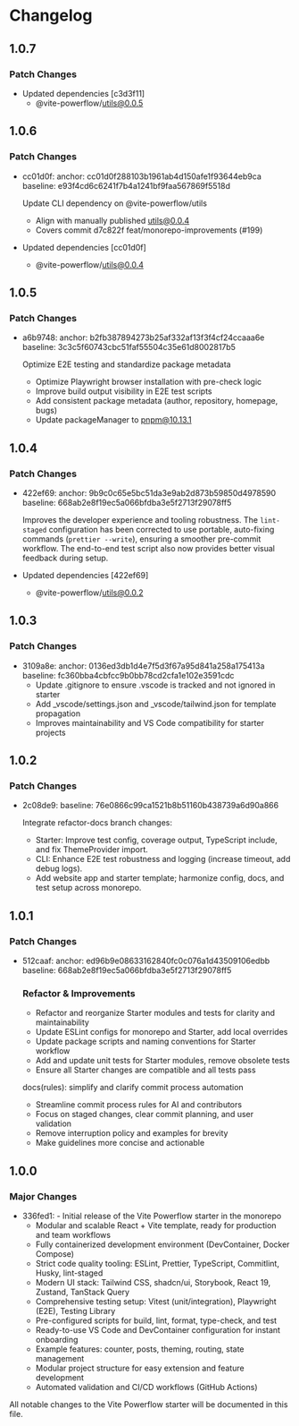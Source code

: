 # Changelog

## 1.0.7

### Patch Changes

- Updated dependencies [c3d3f11]
  - @vite-powerflow/utils@0.0.5

## 1.0.6

### Patch Changes

- cc01d0f: anchor: cc01d0f288103b1961ab4d150afe1f93644eb9ca
  baseline: e93f4cd6c6241f7b4a1241bf9faa567869f5518d

  Update CLI dependency on @vite-powerflow/utils
  - Align with manually published utils@0.0.4
  - Covers commit d7c822f feat/monorepo-improvements (#199)

- Updated dependencies [cc01d0f]
  - @vite-powerflow/utils@0.0.4

## 1.0.5

### Patch Changes

- a6b9748: anchor: b2fb387894273b25af332af13f3f4cf24ccaaa6e
  baseline: 3c3c5f60743cbc51faf55504c35e61d8002817b5

  Optimize E2E testing and standardize package metadata
  - Optimize Playwright browser installation with pre-check logic
  - Improve build output visibility in E2E test scripts
  - Add consistent package metadata (author, repository, homepage, bugs)
  - Update packageManager to pnpm@10.13.1

## 1.0.4

### Patch Changes

- 422ef69: anchor: 9b9c0c65e5bc51da3e9ab2d873b59850d4978590
  baseline: 668ab2e8f19ec5a066bfdba3e5f2713f29078ff5

  Improves the developer experience and tooling robustness. The `lint-staged` configuration has been corrected to use portable, auto-fixing commands (`prettier --write`), ensuring a smoother pre-commit workflow. The end-to-end test script also now provides better visual feedback during setup.

- Updated dependencies [422ef69]
  - @vite-powerflow/utils@0.0.2

## 1.0.3

### Patch Changes

- 3109a8e: anchor: 0136ed3db1d4e7f5d3f67a95d841a258a175413a
  baseline: fc360bba4cbfcc9b0bb78cd2cfa1e102e3591cdc
  - Update .gitignore to ensure .vscode is tracked and not ignored in starter
  - Add \_vscode/settings.json and \_vscode/tailwind.json for template propagation
  - Improves maintainability and VS Code compatibility for starter projects

## 1.0.2

### Patch Changes

- 2c08de9: baseline: 76e0866c99ca1521b8b51160b438739a6d90a866

  Integrate refactor-docs branch changes:
  - Starter: Improve test config, coverage output, TypeScript include, and fix ThemeProvider import.
  - CLI: Enhance E2E test robustness and logging (increase timeout, add debug logs).
  - Add website app and starter template; harmonize config, docs, and test setup across monorepo.

## 1.0.1

### Patch Changes

- 512caaf: anchor: ed96b9e08633162840fc0c076a1d43509106edbb
  baseline: 668ab2e8f19ec5a066bfdba3e5f2713f29078ff5

  ### Refactor & Improvements
  - Refactor and reorganize Starter modules and tests for clarity and maintainability
  - Update ESLint configs for monorepo and Starter, add local overrides
  - Update package scripts and naming conventions for Starter workflow
  - Add and update unit tests for Starter modules, remove obsolete tests
  - Ensure all Starter changes are compatible and all tests pass

  docs(rules): simplify and clarify commit process automation
  - Streamline commit process rules for AI and contributors
  - Focus on staged changes, clear commit planning, and user validation
  - Remove interruption policy and examples for brevity
  - Make guidelines more concise and actionable

## 1.0.0

### Major Changes

- 336fed1: - Initial release of the Vite Powerflow starter in the monorepo
  - Modular and scalable React + Vite template, ready for production and team workflows
  - Fully containerized development environment (DevContainer, Docker Compose)
  - Strict code quality tooling: ESLint, Prettier, TypeScript, Commitlint, Husky, lint-staged
  - Modern UI stack: Tailwind CSS, shadcn/ui, Storybook, React 19, Zustand, TanStack Query
  - Comprehensive testing setup: Vitest (unit/integration), Playwright (E2E), Testing Library
  - Pre-configured scripts for build, lint, format, type-check, and test
  - Ready-to-use VS Code and DevContainer configuration for instant onboarding
  - Example features: counter, posts, theming, routing, state management
  - Modular project structure for easy extension and feature development
  - Automated validation and CI/CD workflows (GitHub Actions)

All notable changes to the Vite Powerflow starter will be documented in this file.
